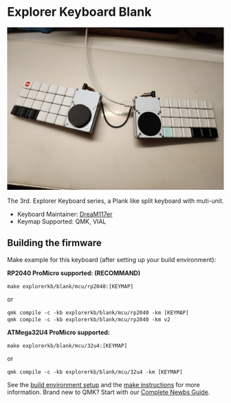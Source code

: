 # Explorer Keyboard Blank

![Blank](https://github.com/DreaM117er/Explorer-Keyboard-Blank/raw/main/pic/info/info4.jpg)

The 3rd. Explorer Keyboard series, a Plank like split keyboard with muti-unit.

* Keyboard Maintainer: [DreaM117er](https://github.com/DreaM117er)
* Keymap Supported: QMK, VIAL

## Building the firmware

Make example for this keyboard (after setting up your build environment):

**RP2040 ProMicro supported: (RECOMMAND)**

    make explorerkb/blank/mcu/rp2040:[KEYMAP]

or

    qmk compile -c -kb explorerkb/blank/mcu/rp2040 -km [KEYMAP]
    qmk compile -c -kb explorerkb/blank/mcu/rp2040 -km v2

**ATMega32U4 ProMicro supported:**

    make explorerkb/blank/mcu/32u4:[KEYMAP]

or

    qmk compile -c -kb explorerkb/blank/mcu/32u4 -km [KEYMAP]

See the [build environment setup](https://docs.qmk.fm/#/getting_started_build_tools) and the [make instructions](https://docs.qmk.fm/#/getting_started_make_guide) for more information. Brand new to QMK? Start with our [Complete Newbs Guide](https://docs.qmk.fm/#/newbs).
